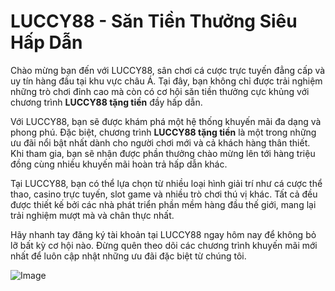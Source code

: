 # LUCCY88 - Săn Tiền Thưởng Siêu Hấp Dẫn

Chào mừng bạn đến với LUCCY88, sân chơi cá cược trực tuyến đẳng cấp và uy tín hàng đầu tại khu vực châu Á. Tại đây, bạn không chỉ được trải nghiệm những trò chơi đỉnh cao mà còn có cơ hội săn tiền thưởng cực khủng với chương trình **LUCCY88 tặng tiền** đầy hấp dẫn.

Với LUCCY88, bạn sẽ được khám phá một hệ thống khuyến mãi đa dạng và phong phú. Đặc biệt, chương trình **LUCCY88 tặng tiền** là một trong những ưu đãi nổi bật nhất dành cho người chơi mới và cả khách hàng thân thiết. Khi tham gia, bạn sẽ nhận được phần thưởng chào mừng lên tới hàng triệu đồng cùng nhiều khuyến mãi hoàn trả hấp dẫn khác.

Tại LUCCY88, bạn có thể lựa chọn từ nhiều loại hình giải trí như cá cược thể thao, casino trực tuyến, slot game và nhiều trò chơi thú vị khác. Tất cả đều được thiết kế bởi các nhà phát triển phần mềm hàng đầu thế giới, mang lại trải nghiệm mượt mà và chân thực nhất.

Hãy nhanh tay đăng ký tài khoản tại LUCCY88 ngay hôm nay để không bỏ lỡ bất kỳ cơ hội nào. Đừng quên theo dõi các chương trình khuyến mãi mới nhất để luôn cập nhật những ưu đãi đặc biệt từ chúng tôi.

![Image](https://github.com/user-attachments/assets/bd51ea9f-0666-407b-a7a7-98ead6de688c)